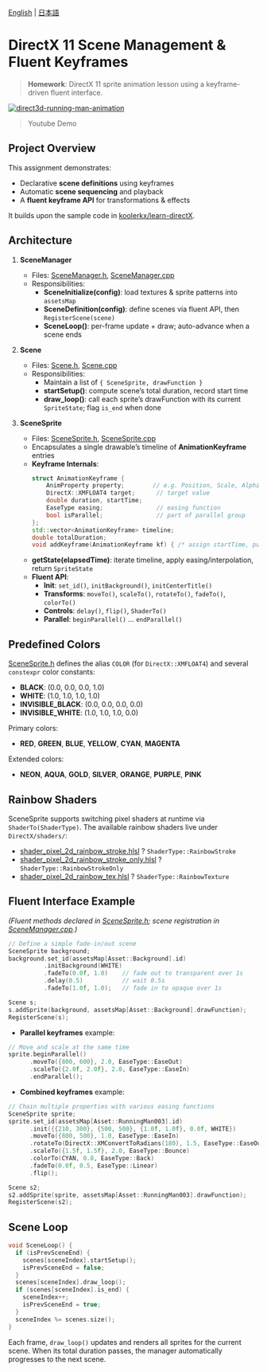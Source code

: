 [English](README.md) | [日本語](README.ja.md)

# DirectX 11 Scene Management & Fluent Keyframes

> **Homework**: DirectX 11 sprite animation lesson using a keyframe-driven fluent interface.

[![direct3d-running-man-animation](https://img.youtube.com/vi/OoFPoHBwKng/0.jpg)](https://youtu.be/OoFPoHBwKng)
> Youtube Demo

## Project Overview

This assignment demonstrates:
- Declarative **scene definitions** using keyframes
- Automatic **scene sequencing** and playback
- A **fluent keyframe API** for transformations & effects

It builds upon the sample code in [koolerkx/learn-directX](https://github.com/koolerkx/learn-directX).

## Architecture
1. **SceneManager**
   - Files: [SceneManager.h](DirectX/scene/SceneManager.h), [SceneManager.cpp](DirectX/scene/SceneManager.cpp)
   - Responsibilities:
     - **SceneInitialize(config)**: load textures & sprite patterns into `assetsMap`
     - **SceneDefinition(config)**: define scenes via fluent API, then `RegisterScene(scene)`
     - **SceneLoop()**: per-frame update + draw; auto-advance when a scene ends

2. **Scene**
   - Files: [Scene.h](DirectX/scene/Scene.h), [Scene.cpp](DirectX/scene/Scene.cpp)
   - Responsibilities:
     - Maintain a list of `{ SceneSprite, drawFunction }`
     - **startSetup()**: compute scene’s total duration, record start time
     - **draw_loop()**: call each sprite’s drawFunction with its current `SpriteState`; flag `is_end` when done

3. **SceneSprite**
   - Files: [SceneSprite.h](DirectX/scene/SceneSprite.h), [SceneSprite.cpp](DirectX/scene/SceneSprite.cpp)
   - Encapsulates a single drawable’s timeline of **AnimationKeyframe** entries
   - **Keyframe Internals**:
     ```cpp
     struct AnimationKeyframe {
         AnimProperty property;        // e.g. Position, Scale, Alpha, Color, Flip, Shader
         DirectX::XMFLOAT4 target;      // target value
         double duration, startTime;
         EaseType easing;               // easing function
         bool isParallel;               // part of parallel group
     };
     std::vector<AnimationKeyframe> timeline;
     double totalDuration;
     void addKeyframe(AnimationKeyframe kf) { /* assign startTime, push, update totalDuration */ }
     ```
   - **getState(elapsedTime)**: iterate timeline, apply easing/interpolation, return `SpriteState`
   - **Fluent API**:
     - **Init**: `set_id()`, `initBackground()`, `initCenterTitle()`
     - **Transforms**: `moveTo()`, `scaleTo()`, `rotateTo()`, `fadeTo()`, `colorTo()`
     - **Controls**: `delay()`, `flip()`, `ShaderTo()`
     - **Parallel**: `beginParallel()` … `endParallel()`

## Predefined Colors

[SceneSprite.h](DirectX/scene/SceneSprite.h) defines the alias `COLOR` (for `DirectX::XMFLOAT4`) and several `constexpr` color constants:

- **BLACK**: (0.0, 0.0, 0.0, 1.0)
- **WHITE**: (1.0, 1.0, 1.0, 1.0)
- **INVISIBLE_BLACK**: (0.0, 0.0, 0.0, 0.0)
- **INVISIBLE_WHITE**: (1.0, 1.0, 1.0, 0.0)

Primary colors:

- **RED**, **GREEN**, **BLUE**, **YELLOW**, **CYAN**, **MAGENTA**

Extended colors:

- **NEON**, **AQUA**, **GOLD**, **SILVER**, **ORANGE**, **PURPLE**, **PINK**

## Rainbow Shaders

SceneSprite supports switching pixel shaders at runtime via `ShaderTo(ShaderType)`. The available rainbow shaders live under `DirectX/shaders/`:

- [shader_pixel_2d_rainbow_stroke.hlsl](DirectX/shaders/shader_pixel_2d_rainbow_stroke.hlsl) ? `ShaderType::RainbowStroke`
- [shader_pixel_2d_rainbow_stroke_only.hlsl](DirectX/shaders/shader_pixel_2d_rainbow_stroke_only.hlsl) ? `ShaderType::RainbowStrokeOnly`
- [shader_pixel_2d_rainbow_tex.hlsl](DirectX/shaders/shader_pixel_2d_rainbow_tex.hlsl) ? `ShaderType::RainbowTexture`

## Fluent Interface Example
*(Fluent methods declared in [SceneSprite.h](DirectX/scene/SceneSprite.h); scene registration in [SceneManager.cpp](DirectX/scene/SceneManager.cpp).)*

```cpp
// Define a simple fade‐in/out scene
SceneSprite background;
background.set_id(assetsMap[Asset::Background].id)
          .initBackground(WHITE)
          .fadeTo(0.0f, 1.0)    // fade out to transparent over 1s
          .delay(0.5)           // wait 0.5s
          .fadeTo(1.0f, 1.0);   // fade in to opaque over 1s

Scene s;
s.addSprite(background, assetsMap[Asset::Background].drawFunction);
RegisterScene(s);
```

- **Parallel keyframes** example:

```cpp
// Move and scale at the same time
sprite.beginParallel()
      .moveTo({800, 600}, 2.0, EaseType::EaseOut)
      .scaleTo({2.0f, 2.0f}, 2.0, EaseType::EaseIn)
      .endParallel();
```

- **Combined keyframes** example:

```cpp
// Chain multiple properties with various easing functions
SceneSprite sprite;
sprite.set_id(assetsMap[Asset::RunningMan003].id)
      .init({{210, 300}, {500, 500}, {1.0f, 1.0f}, 0.0f, WHITE})
      .moveTo({800, 500}, 1.0, EaseType::EaseIn)                            // ease-in move
      .rotateTo(DirectX::XMConvertToRadians(180), 1.5, EaseType::EaseOut)    // ease-out rotate
      .scaleTo({1.5f, 1.5f}, 2.0, EaseType::Bounce)                         // bounce scale
      .colorTo(CYAN, 0.8, EaseType::Back)                                   // back-easing color change
      .fadeTo(0.0f, 0.5, EaseType::Linear)                                  // linear fade out
      .flip();                                                              // vertical flip

Scene s2;
s2.addSprite(sprite, assetsMap[Asset::RunningMan003].drawFunction);
RegisterScene(s2);
```

## Scene Loop

```cpp
void SceneLoop() {
  if (isPrevSceneEnd) {
    scenes[sceneIndex].startSetup();
    isPrevSceneEnd = false;
  }
  scenes[sceneIndex].draw_loop();
  if (scenes[sceneIndex].is_end) {
    sceneIndex++;
    isPrevSceneEnd = true;
  }
  sceneIndex %= scenes.size();
}
```

Each frame, `draw_loop()` updates and renders all sprites for the current scene. When its total duration passes, the manager automatically progresses to the next scene.
